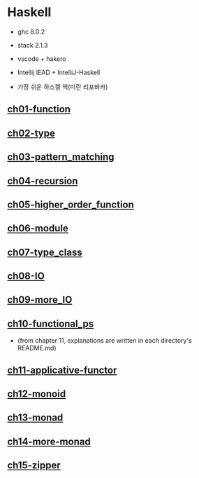 # Haskell

- ghc 8.0.2

- stack 2.1.3

- vscode + hakero

- Intellij IEAD + IntelliJ-Haskell

- 가장 쉬운 하스켈 책(미란 리포바카)

## [ch01-function](./ch01-function)

## [ch02-type](./ch02-type)

## [ch03-pattern_matching](./ch03-pattern_matching)

## [ch04-recursion](./ch04-recursion)

## [ch05-higher_order_function](./ch05-higher_order_function)

## [ch06-module](./ch06-module)

## [ch07-type_class](./ch07-type_class)

## [ch08-IO](./ch08-IO)

## [ch09-more_IO](./ch09-more_IO)

## [ch10-functional_ps](./ch10-functional_ps)


- (from chapter 11, explanations are written in each directory's README.md)

## [ch11-applicative-functor](./ch11-applicative-functor)

## [ch12-monoid](./ch12-monoid)

## [ch13-monad](./ch13-monad)

## [ch14-more-monad](./ch14-more-monad)

## [ch15-zipper](./ch15-zipper)
